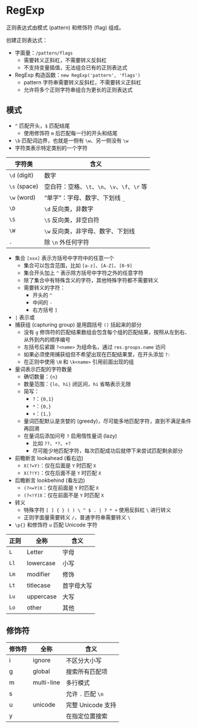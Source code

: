 # RegExp

正则表达式由模式 (pattern) 和修饰符 (flag) 组成。

创建正则表达式：

- 字面量：`/pattern/flags`
  - 需要转义正斜杠，不需要转义反斜杠
  - 不支持变量插值，无法组合已有的正则表达式
- RegExp 构造函数：`new RegExp('pattern', 'flags')`
  - pattern 字符串需要转义反斜杠，不需要转义正斜杠
  - 允许将多个正则字符串组合为更长的正则表达式

## 模式

- `^` 匹配开头，`$` 匹配结尾
  - 使用修饰符 `m` 后匹配每一行的开头和结尾
- `\b` 匹配词边界，也就是一侧有 `\w`、另一侧没有 `\w`
- 字符类表示特定类别的一个字符

| 字符类       | 含义                                          |
| ------------ | --------------------------------------------- |
| `\d` (digit) | 数字                                          |
| `\s` (space) | 空白符：空格、`\t`、`\n`、`\v`、`\f`、`\r` 等 |
| `\w` (word)  | “单字”：字母、数字、下划线 `_`                |
| `\D`         | `\d` 反向类，非数字                           |
| `\S`         | `\S` 反向类，非空白符                         |
| `\W`         | `\w` 反向类，非字母、数字、下划线             |
| `.`          | 除 `\n` 外任何字符                            |

- 集合 `[xxx]` 表示方括号中字符中的任意一个
  - 集合可以包含范围，比如 `[a-z]`、`[A-Z]`、`[0-9]`
  - 集合开头加上 `^` 表示除方括号中字符之外的任意字符
  - 除了集合中有特殊含义的字符，其他特殊字符都不需要转义
  - 需要转义的字符：
    - 开头的 `^`
    - 中间的 `-`
    - 右方括号 `]`
- `|` 表示或
- 捕获组 (capturing group) 是用圆括号 `()` 括起来的部分
  - 没有 `g` 修饰符的匹配结果数组会包含每个组的匹配结果，按照从左到右、从外到内的顺序编号
  - 左括号后紧跟 `?<name>` 为组命名，通过 `res.groups.name` 访问
  - 如果必须使用捕获组但不希望出现在匹配结果里，在开头添加 `?:`
  - 在正则中使用 `\N` 和 `\k<name>` 引用前面出现的组
- 量词表示匹配的字符数量
  - 确切数量：`{n}`
  - 数量范围：`{lo, hi}` 闭区间，`hi` 省略表示无限
  - 简写：
    - `?`：`{0,1}`
    - `*`：`{0,}`
    - `+`：`{1,}`
  - 量词匹配默认是贪婪的 (greedy)，尽可能多地匹配字符，直到不满足条件再回溯
  - 在量词后添加问号 `?` 启用惰性量词 (lazy)
    - 比如 `??`、`*?`、`+?`
    - 尽可能少地匹配字符，每次匹配成功后就停下来尝试匹配剩余部分
- 前瞻断言 lookahead (看右边)
  - `X(?=Y)`：仅在后面是 `Y` 时匹配 `X`
  - `X(?!Y)`：仅在后面不是 `Y` 时匹配 `X`
- 后瞻断言 lookbehind (看左边)
  - `(?<=Y)X`：仅在前面是 `Y` 时匹配 `X`
  - `(?<!Y)X`：仅在前面不是 `Y` 时匹配 `X`
- 转义
  - 特殊字符 `[ ] { } ( ) \ ^ $ . | ? * +` 使用反斜杠 `\` 进行转义
  - 正则字面量需要转义 `/`，普通字符串需要转义 `\`
- `\p{}` 和修饰符 `u` 匹配 Unicode 字符

| 正则 | 全称      | 含义       |
| ---- | --------- | ---------- |
| `L`  | Letter    | 字母       |
| `Ll` | lowercase | 小写       |
| `Lm` | modifier  | 修饰       |
| `Lt` | titlecase | 首字母大写 |
| `Lu` | uppercase | 大写       |
| `Lo` | other     | 其他       |

## 修饰符

| 修饰符 | 全称       | 含义               |
| ------ | ---------- | ------------------ |
| i      | ignore     | 不区分大小写       |
| g      | global     | 搜索所有匹配项     |
| m      | multi-line | 多行模式           |
| s      |            | 允许 `.` 匹配 `\n` |
| u      | unicode    | 完整 Unicode 支持  |
| y      |            | 在指定位置搜索     |
